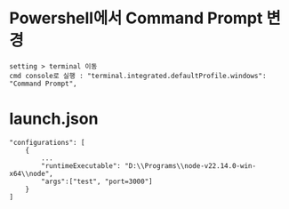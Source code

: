 # Powershell에서 Command Prompt 변경
    setting > terminal 이동
    cmd console로 실행 : "terminal.integrated.defaultProfile.windows": "Command Prompt",
    
# launch.json
```
"configurations": [
    {
        ...
        "runtimeExecutable": "D:\\Programs\\node-v22.14.0-win-x64\\node",
        "args":["test", "port=3000"]
    }
]
```

